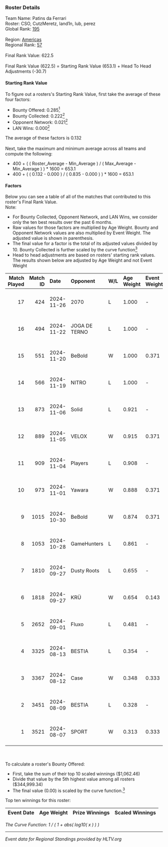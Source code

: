 ### Roster Details<br />
Team Name: Patins da Ferrari<br />
Roster: CSO, CutzMeretz, land1n, lub, perez<br />
Global Rank: [195](../../standings_global_2024_12_18.md)<br />
<br />
Region: [Americas]( ../../standings_americas_2024_12_18.md)<br />
Regional Rank: [57]( ../../standings_americas_2024_12_18.md)<br />
<br />
Final Rank Value:  622.5<br />
<br />
Final Rank Value (622.5) = Starting Rank Value (653.1) + Head To Head Adjustments (-30.7)<br />

#### Starting Rank Value<br />
To figure out a rosters's Starting Rank Value, first take the average of these four factors:<br />
- Bounty Offered: 0.285[<sup>1</sup>](#table2)
- Bounty Collected: 0.222[<sup>2</sup>](#table1)
- Opponent Network: 0.021[<sup>2</sup>](#table1)
- LAN Wins: 0.000[<sup>2</sup>](#table1)

The average of these factors is 0.132<br />
<br />
Next, take the maximum and minimum average across all teams and compute the following:<br />
- 400 + ( ( Roster_Average - Min_Average ) / ( Max_Average - Min_Average ) ) * 1600 = 653.1
- 400 + ( ( 0.132 - 0.000 ) / ( 0.835 - 0.000 ) ) * 1600 = 653.1


#### Factors<br />
Below you can see a table of all of the matches that contributed to this roster's Final Rank Value.<br />
Note:<br />

- For Bounty Collected, Opponent Network, and LAN Wins, we consider only the ten best results over the past 6 months.
- Raw values for those factors are multiplied by Age Weight. Bounty and Opponent Network values are also multiplied by Event Weight. The adjusted value is shown in parenthesis.
- The final value for a factor is the total of its adjusted values divided by 10. Bounty Collected is further scaled by the curve function[<sup>3</sup>](#curveFunction)
- Head to head adjustments are based on rosters' starting rank values. The results shown below are adjusted by Age Weight and not Event Weight
<span id="table1"></span><br />


| Match Played | Match ID | Date       | Opponent      | W/L | Age Weight | Event Weight | Bounty Collected | Opponent Network | LAN Wins  | H2H Adj. | Roster                               |
| -: | -: | :- | :- | :- | :- | :- | :- | :- | :- | -: | :- |
|           17 |      424 | 2024-11-26 | 2070          | L   | 1.000      | -            | -                | -                | -         |   -14.99 | CSO, CutzMeretz, land1n, lub, perez  |
|           16 |      494 | 2024-11-22 | JOGA DE TERNO | L   | 1.000      | -            | -                | -                | -         |   -17.73 | CSO, CutzMeretz, land1n, lub, perez  |
|           15 |      551 | 2024-11-20 | BeBold        | W   | 1.000      | 0.371        | 0.000 (0.000)    | 0.000 (0.000)    | 0 (0.000) |     5.92 | CSO, CutzMeretz, land1n, lub, perez  |
|           14 |      566 | 2024-11-19 | NITRO         | L   | 1.000      | -            | -                | -                | -         |   -16.19 | CSO, CutzMeretz, land1n, lub, perez  |
|           13 |      873 | 2024-11-06 | Solid         | L   | 0.921      | -            | -                | -                | -         |    -4.92 | CSO, CutzMeretz, Lcm, lub, perez     |
|           12 |      889 | 2024-11-05 | VELOX         | W   | 0.915      | 0.371        | 0.000 (0.000)    | 0.160 (0.054)    | 0 (0.000) |     9.41 | CSO, CutzMeretz, Lcm, lub, perez     |
|           11 |      909 | 2024-11-04 | Players       | L   | 0.908      | -            | -                | -                | -         |   -12.42 | CSO, CutzMeretz, Lcm, lub, perez     |
|           10 |      973 | 2024-11-01 | Yawara        | W   | 0.888      | 0.371        | 0.004 (0.001)    | 0.283 (0.093)    | 0 (0.000) |    13.10 | CSO, CutzMeretz, Lcm, lub, perez     |
|            9 |     1015 | 2024-10-30 | BeBold        | W   | 0.874      | 0.371        | 0.000 (0.000)    | 0.000 (0.000)    | 0 (0.000) |     4.91 | CSO, CutzMeretz, Lcm, lub, perez     |
|            8 |     1053 | 2024-10-28 | GameHunters   | L   | 0.861      | -            | -                | -                | -         |   -13.39 | CSO, CutzMeretz, Lcm, lub, perez     |
|            7 |     1810 | 2024-09-27 | Dusty Roots   | L   | 0.655      | -            | -                | -                | -         |    -6.45 | CSO, CutzMeretz, jz, Lcm, perez      |
|            6 |     1818 | 2024-09-27 | KRÜ           | W   | 0.654      | 0.143        | 0.004 (0.000)    | 0.288 (0.027)    | 0 (0.000) |    15.34 | CSO, CutzMeretz, jz, Lcm, perez      |
|            5 |     2652 | 2024-09-01 | Fluxo         | L   | 0.481      | -            | -                | -                | -         |    -1.38 | CSO, CutzMeretz, Maluk3, perez, prt  |
|            4 |     3325 | 2024-08-13 | BESTIA        | L   | 0.354      | -            | -                | -                | -         |    -1.31 | CSO, CutzMeretz, Misfit, perez, zede |
|            3 |     3367 | 2024-08-12 | Case          | W   | 0.348      | 0.333        | 0.011 (0.001)    | 0.337 (0.039)    | 0 (0.000) |     7.60 | CSO, CutzMeretz, Misfit, perez, zede |
|            2 |     3451 | 2024-08-09 | BESTIA        | L   | 0.328      | -            | -                | -                | -         |    -1.20 | CSO, CutzMeretz, Misfit, perez, zede |
|            1 |     3521 | 2024-08-07 | SPORT         | W   | 0.313      | 0.333        | 0.000 (0.000)    | 0.011 (0.001)    | 0 (0.000) |     3.02 | CSO, CutzMeretz, Misfit, perez, zede |

<br />
<span id="table2"></span><br />
To calculate a roster's Bounty Offered:<br />

- First, take the sum of their top 10 scaled winnings ($1,062.46)
- Divide that value by the 5th highest value among all rosters ($344,999.34)
- The final value (0.00) is scaled by the curve function.[<sup>3</sup>](#curveFunction)

Top ten winnings for this roster:<br />

| Event Date | Age Weight | Prize Winnings | Scaled Winnings |
| :- | -: | :- | :- |


<span id="curveFunction"></span>_The Curve Function: 1 / ( 1 + abs( log10( x ) ) )_<br />

---
_Event data for Regional Standings provided by HLTV.org_<br />
